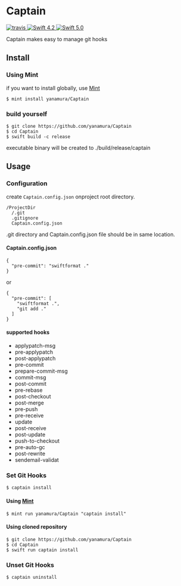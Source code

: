 # Captain

<p>
  <a href="https://travis-ci.org/yanamura/Captain">
    <img src="https://travis-ci.org/yanamura/Captain.svg?branch=master" alt="travis">
  </a>
  <a href="https://swift.org">
    <img src="http://img.shields.io/badge/swift-4.2-brightgreen.svg" alt="Swift 4.2">
  </a>
  <a href="https://swift.org">
    <img src="http://img.shields.io/badge/swift-5.0-brightgreen.svg" alt="Swift 5.0">
  </a>
</p>

Captain makes easy to manage git hooks

## Install

### Using Mint
if you want to install globally, use [Mint](https://github.com/yonaskolb/Mint)
```
$ mint install yanamura/Captain
```
### build yourself
```
$ git clone https://github.com/yanamura/Captain
$ cd Captain
$ swift build -c release
```
executable binary will be created to ./build/release/captain

## Usage

### Configuration
create `Captain.config.json` onproject root directory.

```
/ProjectDir
  /.git
  .gitignore
  Captain.config.json
```
.git directory and Captain.config.json file should be in same location.

#### Captain.config.json

```
{
  "pre-commit": "swiftformat ."
}
```

or

```
{
  "pre-commit": [
    "swiftformat .",
    "git add ."
  ]
}
```

#### supported hooks

- applypatch-msg
- pre-applypatch
- post-applypatch
- pre-commit
- prepare-commit-msg
- commit-msg
- post-commit
- pre-rebase
- post-checkout
- post-merge
- pre-push
- pre-receive
- update
- post-receive
- post-update
- push-to-checkout
- pre-auto-gc
- post-rewrite
- sendemail-validat

### Set Git Hooks
```
$ captain install
```

#### Using [Mint](https://github.com/yonaskolb/Mint)
```
$ mint run yanamura/Captain "captain install"
```

#### Using cloned repository
```
$ git clone https://github.com/yanamura/Captain
$ cd Captain
$ swift run captain install
```

### Unset Git Hooks
```
$ captain uninstall
```
